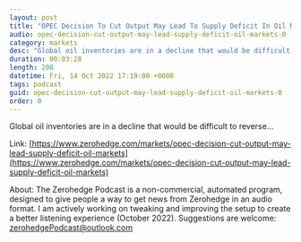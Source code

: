 ```yaml
---
layout: post
title: "OPEC Decision To Cut Output May Lead To Supply Deficit In Oil Markets"
audio: opec-decision-cut-output-may-lead-supply-deficit-oil-markets-0
category: markets
desc: "Global oil inventories are in a decline that would be difficult to reverse..."
duration: 00:03:28
length: 208
datetime: Fri, 14 Oct 2022 17:19:00 +0000
tags: podcast
guid: opec-decision-cut-output-may-lead-supply-deficit-oil-markets-0
order: 0
---
```

Global oil inventories are in a decline that would be difficult to reverse...

Link: [https://www.zerohedge.com/markets/opec-decision-cut-output-may-lead-supply-deficit-oil-markets](https://www.zerohedge.com/markets/opec-decision-cut-output-may-lead-supply-deficit-oil-markets)

About: The Zerohedge Podcast is a non-commercial, automated program, designed to give people a way to get news from Zerohedge in an audio format.  I am actively working on tweaking and improving the setup to create a better listening experience (October 2022).  Suggestions are welcome: [zerohedgePodcast@outlook.com](mailto:zerohedgePodcast@outlook.com)